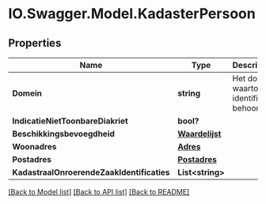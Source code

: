 # IO.Swagger.Model.KadasterPersoon
## Properties

Name | Type | Description | Notes
------------ | ------------- | ------------- | -------------
**Domein** | **string** | Het domein waartoe de identificatie behoort. | [optional] 
**IndicatieNietToonbareDiakriet** | **bool?** |  | [optional] 
**Beschikkingsbevoegdheid** | [**Waardelijst**](Waardelijst.md) |  | [optional] 
**Woonadres** | [**Adres**](Adres.md) |  | [optional] 
**Postadres** | [**Postadres**](Postadres.md) |  | [optional] 
**KadastraalOnroerendeZaakIdentificaties** | **List&lt;string&gt;** |  | [optional] 

[[Back to Model list]](../README.md#documentation-for-models) [[Back to API list]](../README.md#documentation-for-api-endpoints) [[Back to README]](../README.md)

